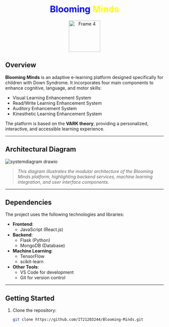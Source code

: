 <div align="center">
  <h1>
    <span style="color: blue;">Blooming</span>
    <span style="color: yellow;">Minds</span>
  </h1>
  <img width="100" alt="Frame 4" src="https://github.com/user-attachments/assets/4e46c83c-5622-4819-a322-b8361cb90627">
</div>

## Overview

**Blooming Minds** is an adaptive e-learning platform designed specifically for children with Down Syndrome. It incorporates four main components to enhance cognitive, language, and motor skills:
- Visual Learning Enhancement System
- Read/Write Learning Enhancement System
- Auditory Enhancement System
- Kinesthetic Learning Enhancement System

The platform is based on the **VARK theory**, providing a personalized, interactive, and accessible learning experience.

---

## Architectural Diagram

![systemdiagram drawio](https://github.com/user-attachments/assets/54b5fdc5-b914-4f94-abf6-bf1312bb5e82)

> *This diagram illustrates the modular architecture of the Blooming Minds platform, highlighting backend services, machine learning integration, and user interface components.*

---

## Dependencies

The project uses the following technologies and libraries:
- **Frontend**:
  - JavaScript (React.js)
- **Backend**:
  - Flask (Python)
  - MongoDB (Database)
- **Machine Learning**:
  - TensorFlow
  - scikit-learn
- **Other Tools**:
  - VS Code for development
  - Git for version control

---

## Getting Started

1. Clone the repository:
   ```bash
   git clone https://github.com/IT21203244/Blooming-Minds.git
